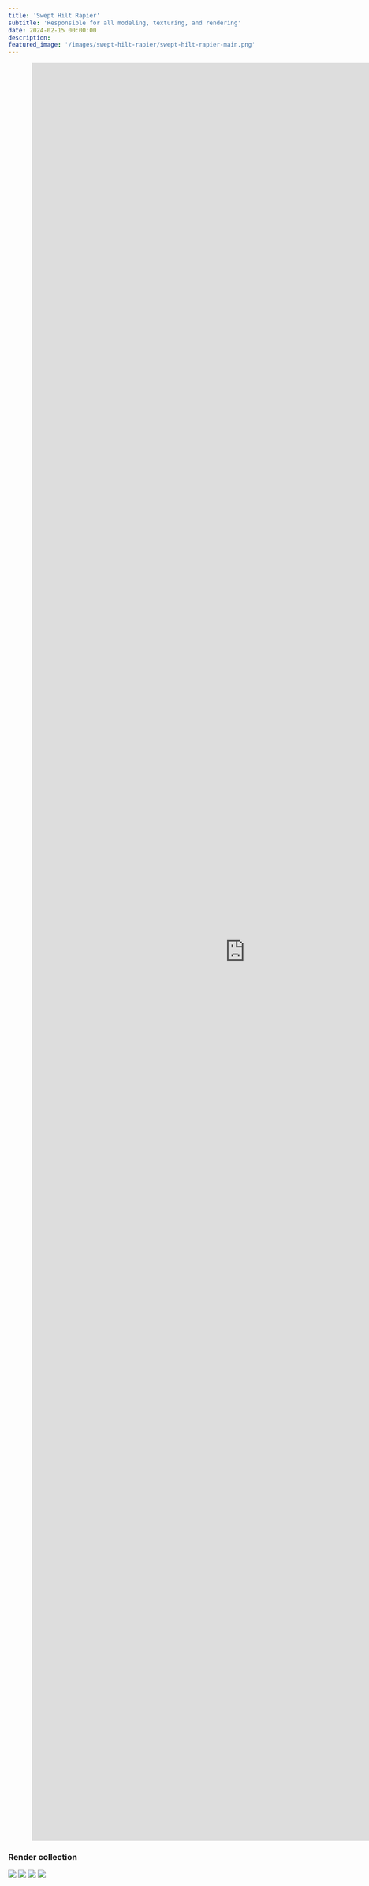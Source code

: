 ```yaml
---
title: 'Swept Hilt Rapier'
subtitle: 'Responsible for all modeling, texturing, and rendering'
date: 2024-02-15 00:00:00
description: 
featured_image: '/images/swept-hilt-rapier/swept-hilt-rapier-main.png'
---
```


<div class="sketchfab-embed-wrapper" style="display: flex; flex-direction: row; align-items: center; justify-content: center; width: 100vw; height: 90vh;"> 
	<iframe title="Swept Hilt Rapier" width="90%" height="100%" frameborder="0" allowfullscreen mozallowfullscreen="true" webkitallowfullscreen="true" allow="autoplay; fullscreen; xr-spatial-tracking" xr-spatial-tracking execution-while-out-of-viewport execution-while-not-rendered web-share src="https://sketchfab.com/models/f0042ddc9745491b9df40f72f1c7888d/embed?dnt=1"> 
	</iframe> 
</div>


### Render collection

<div class="gallery" data-columns="1">
	<img src="/images/swept-hilt-rapier/SHR_render_1.png">
	<img src="/images/swept-hilt-rapier/SHR_render_2.png">
	<img src="/images/swept-hilt-rapier/SHR_render_3.png">
	<img src="/images/swept-hilt-rapier/SHR_render_4.png">
</div>


